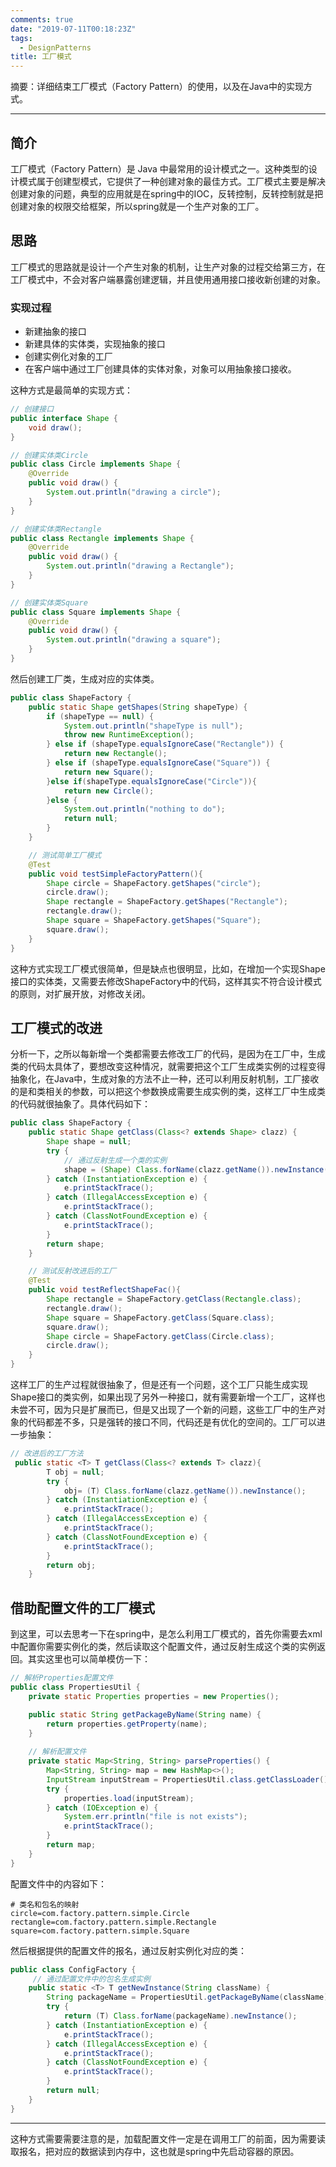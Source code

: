 ```yaml
---
comments: true
date: "2019-07-11T00:18:23Z"
tags: 
  - DesignPatterns
title: 工厂模式
---
```


摘要：详细结束工厂模式（Factory Pattern）的使用，以及在Java中的实现方式。

------

## 简介

工厂模式（Factory Pattern）是 Java 中最常用的设计模式之一。这种类型的设计模式属于创建型模式，它提供了一种创建对象的最佳方式。工厂模式主要是解决创建对象的问题，典型的应用就是在spring中的IOC，反转控制，反转控制就是把创建对象的权限交给框架，所以spring就是一个生产对象的工厂。

## 思路

工厂模式的思路就是设计一个产生对象的机制，让生产对象的过程交给第三方，在工厂模式中，不会对客户端暴露创建逻辑，并且使用通用接口接收新创建的对象。

### 实现过程

* 新建抽象的接口
* 新建具体的实体类，实现抽象的接口
* 创建实例化对象的工厂
* 在客户端中通过工厂创建具体的实体对象，对象可以用抽象接口接收。

这种方式是最简单的实现方式：

```java
// 创建接口
public interface Shape {
    void draw();
}

// 创建实体类Circle
public class Circle implements Shape {
    @Override
    public void draw() {
        System.out.println("drawing a circle");
    }
}

// 创建实体类Rectangle
public class Rectangle implements Shape {
    @Override
    public void draw() {
        System.out.println("drawing a Rectangle");
    }
}

// 创建实体类Square 
public class Square implements Shape {
    @Override
    public void draw() {
        System.out.println("drawing a square");
    }
}
```

然后创建工厂类，生成对应的实体类。

```java
public class ShapeFactory {
    public static Shape getShapes(String shapeType) {
        if (shapeType == null) {
            System.out.println("shapeType is null");
            throw new RuntimeException();
        } else if (shapeType.equalsIgnoreCase("Rectangle")) {
            return new Rectangle();
        } else if (shapeType.equalsIgnoreCase("Square")) {
            return new Square();
        }else if(shapeType.equalsIgnoreCase("Circle")){
            return new Circle();
        }else {
            System.out.println("nothing to do");
            return null;
        }
    }

    // 测试简单工厂模式
    @Test
    public void testSimpleFactoryPattern(){
        Shape circle = ShapeFactory.getShapes("circle");
        circle.draw();
        Shape rectangle = ShapeFactory.getShapes("Rectangle");
        rectangle.draw();
        Shape square = ShapeFactory.getShapes("Square");
        square.draw();
    }
}
```

这种方式实现工厂模式很简单，但是缺点也很明显，比如，在增加一个实现Shape接口的实体类，又需要去修改ShapeFactory中的代码，这样其实不符合设计模式的原则，对扩展开放，对修改关闭。

## 工厂模式的改进

分析一下，之所以每新增一个类都需要去修改工厂的代码，是因为在工厂中，生成类的代码太具体了，要想改变这种情况，就需要把这个工厂生成类实例的过程变得抽象化，在Java中，生成对象的方法不止一种，还可以利用反射机制，工厂接收的是和类相关的参数，可以把这个参数换成需要生成实例的类，这样工厂中生成类的代码就很抽象了。具体代码如下：

```java
public class ShapeFactory {
    public static Shape getClass(Class<? extends Shape> clazz) {
        Shape shape = null;
        try {
            // 通过反射生成一个类的实例
            shape = (Shape) Class.forName(clazz.getName()).newInstance();
        } catch (InstantiationException e) {
            e.printStackTrace();
        } catch (IllegalAccessException e) {
            e.printStackTrace();
        } catch (ClassNotFoundException e) {
            e.printStackTrace();
        }
        return shape;
    }

    // 测试反射改进后的工厂
    @Test
    public void testReflectShapeFac(){
        Shape rectangle = ShapeFactory.getClass(Rectangle.class);
        rectangle.draw();
        Shape square = ShapeFactory.getClass(Square.class);
        square.draw();
        Shape circle = ShapeFactory.getClass(Circle.class);
        circle.draw();
    }
}
```

这样工厂的生产过程就很抽象了，但是还有一个问题，这个工厂只能生成实现Shape接口的类实例，如果出现了另外一种接口，就有需要新增一个工厂，这样也未尝不可，因为只是扩展而已，但是又出现了一个新的问题，这些工厂中的生产对象的代码都差不多，只是强转的接口不同，代码还是有优化的空间的。工厂可以进一步抽象：

```java
// 改进后的工厂方法
 public static <T> T getClass(Class<? extends T> clazz){
        T obj = null;
        try {
            obj= (T) Class.forName(clazz.getName()).newInstance();
        } catch (InstantiationException e) {
            e.printStackTrace();
        } catch (IllegalAccessException e) {
            e.printStackTrace();
        } catch (ClassNotFoundException e) {
            e.printStackTrace();
        }
        return obj;
    }
```

## 借助配置文件的工厂模式

到这里，可以去思考一下在spring中，是怎么利用工厂模式的，首先你需要去xml中配置你需要实例化的类，然后读取这个配置文件，通过反射生成这个类的实例返回。其实这里也可以简单模仿一下：

```java
// 解析Properties配置文件
public class PropertiesUtil {
    private static Properties properties = new Properties();

    public static String getPackageByName(String name) {
        return properties.getProperty(name);
    }
    
    // 解析配置文件
    private static Map<String, String> parseProperties() {
        Map<String, String> map = new HashMap<>();
        InputStream inputStream = PropertiesUtil.class.getClassLoader().getResourceAsStream("application.properties");
        try {
            properties.load(inputStream);
        } catch (IOException e) {
            System.err.println("file is not exists");
            e.printStackTrace();
        }
        return map;
    }
}
```

配置文件中的内容如下：

```properties
# 类名和包名的映射
circle=com.factory.pattern.simple.Circle
rectangle=com.factory.pattern.simple.Rectangle
square=com.factory.pattern.simple.Square
```

然后根据提供的配置文件的报名，通过反射实例化对应的类：

```java
public class ConfigFactory {
     // 通过配置文件中的包名生成实例
    public static <T> T getNewInstance(String className) {
        String packageName = PropertiesUtil.getPackageByName(className);
        try {
            return (T) Class.forName(packageName).newInstance();
        } catch (InstantiationException e) {
            e.printStackTrace();
        } catch (IllegalAccessException e) {
            e.printStackTrace();
        } catch (ClassNotFoundException e) {
            e.printStackTrace();
        }
        return null;
    }
}
```

------

这种方式需要需要注意的是，加载配置文件一定是在调用工厂的前面，因为需要读取报名，把对应的数据读到内存中，这也就是spring中先启动容器的原因。

